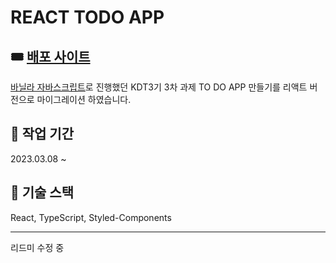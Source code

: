 # REACT TODO APP

## 🎟 [배포 사이트](https://phoning-todo.netlify.app/)

[바닐라 자바스크립트](https://github.com/quokka-eating-carrots/todo-app)로 진행했던 KDT3기 3차 과제 TO DO APP 만들기를 리액트 버전으로 마이그레이션 하였습니다.

## 📆 작업 기간

2023.03.08 ~

## 🔧 기술 스택

React, TypeScript, Styled-Components

---

리드미 수정 중

